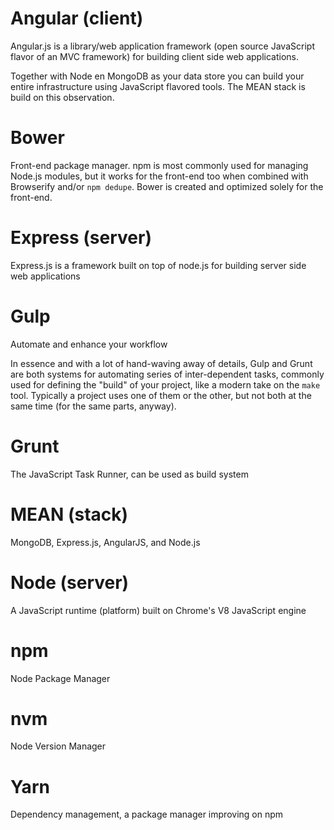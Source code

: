 # Angular (client)
Angular.js is a library/web application framework (open source JavaScript flavor of an MVC framework) for building client side web applications.

Together with Node en MongoDB as your data store you can build your entire infrastructure using JavaScript flavored tools. The MEAN stack is build on this observation.

# Bower
Front-end package manager. npm is most commonly used for managing Node.js modules, but it works for the front-end too when combined with Browserify and/or `npm dedupe`. Bower is created and optimized solely for the front-end.

# Express (server)
Express.js is a framework built on top of node.js for building server side web applications

# Gulp
Automate and enhance your workflow

In essence and with a lot of hand-waving away of details, Gulp and Grunt are both systems for automating series of inter-dependent tasks, commonly used for defining the "build" of your project, like a modern take on the `make` tool. Typically a project uses one of them or the other, but not both at the same time (for the same parts, anyway).

# Grunt
The JavaScript Task Runner, can be used as build system

# MEAN (stack)
MongoDB, Express.js, AngularJS, and Node.js

# Node (server)
A JavaScript runtime (platform) built on Chrome's V8 JavaScript engine

# npm
Node Package Manager

# nvm
Node Version Manager

# Yarn
Dependency management, a package manager improving on npm
